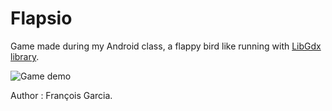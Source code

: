 # Flapsio
Game made during my Android class, a flappy bird like running with [LibGdx library](https://libgdx.badlogicgames.com/).

![Game demo](https://i.gyazo.com/051b8ca46c07112e04cd61623d8aae86.png)

Author : François Garcia.

